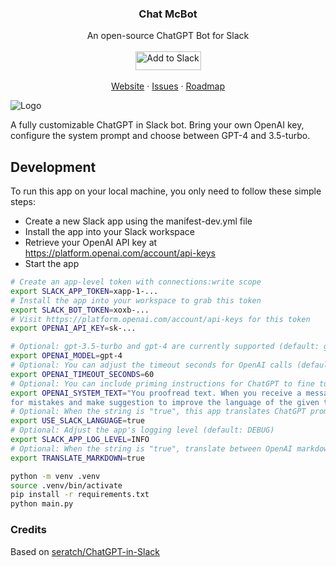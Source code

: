 <!-- PROJECT LOGO -->
<p align="center">
  

  <h3 align="center">Chat McBot</h3>

  <p align="center">
    An open-source ChatGPT Bot for Slack
    <br />
    <br />
    <a href="https://get.mcbot.chat"><img alt="Add to Slack" height="30" width="105" src="https://platform.slack-edge.com/img/add_to_slack.png"  /></a>
    <br />
    <br />
    <!-- <a href="https://slack.cal.com/slack">Slack</a>
    · -->
    <a href="https://mcbot.chat">Website</a>
    ·
    <a href="/issues">Issues</a>
    ·
    <a href="/milestones">Roadmap</a>
  </p>
</p>

<img src="https://www.mcbot.chat/assets/example.png.webp" alt="Logo">


A fully customizable ChatGPT in Slack bot. Bring your own OpenAI key, configure the system prompt and choose between GPT-4 and 3.5-turbo.



## Development


To run this app on your local machine, you only need to follow these simple steps:

* Create a new Slack app using the manifest-dev.yml file
* Install the app into your Slack workspace
* Retrieve your OpenAI API key at https://platform.openai.com/account/api-keys
* Start the app

```bash
# Create an app-level token with connections:write scope
export SLACK_APP_TOKEN=xapp-1-...
# Install the app into your workspace to grab this token
export SLACK_BOT_TOKEN=xoxb-...
# Visit https://platform.openai.com/account/api-keys for this token
export OPENAI_API_KEY=sk-...

# Optional: gpt-3.5-turbo and gpt-4 are currently supported (default: gpt-3.5-turbo)
export OPENAI_MODEL=gpt-4
# Optional: You can adjust the timeout seconds for OpenAI calls (default: 30)
export OPENAI_TIMEOUT_SECONDS=60
# Optional: You can include priming instructions for ChatGPT to fine tune the bot purpose
export OPENAI_SYSTEM_TEXT="You proofread text. When you receive a message, you will check
for mistakes and make suggestion to improve the language of the given text"
# Optional: When the string is "true", this app translates ChatGPT prompts into a user's preferred language (default: true)
export USE_SLACK_LANGUAGE=true
# Optional: Adjust the app's logging level (default: DEBUG)
export SLACK_APP_LOG_LEVEL=INFO
# Optional: When the string is "true", translate between OpenAI markdown and Slack mrkdwn format (default: false)
export TRANSLATE_MARKDOWN=true

python -m venv .venv
source .venv/bin/activate
pip install -r requirements.txt
python main.py
```

### Credits

Based on [seratch/ChatGPT-in-Slack](/https://github.com/seratch/ChatGPT-in-Slack)

